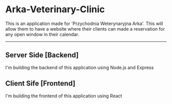 # Arka-Veterinary-Clinic
This is an application made for 'Przychodnia Weterynaryjna Arka'.
This will allow them to have a website where their clients can made a 
reservation for any open window in their calendar.

---

## Server Side [Backend]
I'm building the backend of this application using Node.js and Express

## Client Sife [Frontend]
I'm building the frontend of this application using React